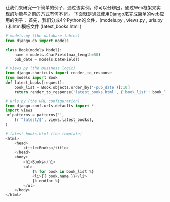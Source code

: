 让我们来研究一个简单的例子，通过该实例，你可以分辨出，通过Web框架来实现的功能与之前的方式有何不
同。 下面就是通过使用Django来完成简单的web应用的例子： 首先，我们分成4个Python的文件，(models.py ,
views.py , urls.py ) 和html模板文件 (latest_books.html )
```python
# models.py (the database tables)
from django.db import models

class Book(models.Model):
    name = models.CharField(max_length=50)
    pub_date = models.DateField()

# views.py (the business logic)
from django.shortcuts import render_to_response
from models import Book
def latest_books(request):
    book_list = Book.objects.order_by('‐pub_date')[:10]
    return render_to_response('latest_books.html', {'book_list': book_list})

# urls.py (the URL configuration)
from django.conf.urls.defaults import *
import views
urlpatterns = patterns('',
    (r'^latest/$', views.latest_books),
)

# latest_books.html (the template)
<html>
    <head>
        <title>Books</title>
    </head>
    <body>
        <h1>Books</h1>
        <ul>
            {% for book in book_list %}
            <li>{{ book.name }}</li>
            {% endfor %}
        </ul>
    </body>
</html>
```
